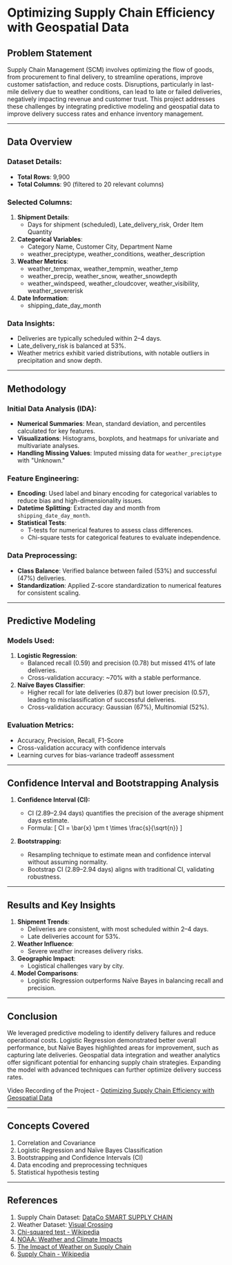 # Optimizing Supply Chain Efficiency with Geospatial Data

## Problem Statement
Supply Chain Management (SCM) involves optimizing the flow of goods, from procurement to final delivery, to streamline operations, improve customer satisfaction, and reduce costs. Disruptions, particularly in last-mile delivery due to weather conditions, can lead to late or failed deliveries, negatively impacting revenue and customer trust. This project addresses these challenges by integrating predictive modeling and geospatial data to improve delivery success rates and enhance inventory management.

---

## Data Overview
### Dataset Details:
- **Total Rows**: 9,900
- **Total Columns**: 90 (filtered to 20 relevant columns)

### Selected Columns:
1. **Shipment Details**:
   - Days for shipment (scheduled), Late_delivery_risk, Order Item Quantity
2. **Categorical Variables**:
   - Category Name, Customer City, Department Name
   - weather_preciptype, weather_conditions, weather_description
3. **Weather Metrics**:
   - weather_tempmax, weather_tempmin, weather_temp
   - weather_precip, weather_snow, weather_snowdepth
   - weather_windspeed, weather_cloudcover, weather_visibility, weather_severerisk
4. **Date Information**:
   - shipping_date_day_month

### Data Insights:
- Deliveries are typically scheduled within 2–4 days.
- Late_delivery_risk is balanced at 53%.
- Weather metrics exhibit varied distributions, with notable outliers in precipitation and snow depth.

---

## Methodology
### Initial Data Analysis (IDA):
- **Numerical Summaries**: Mean, standard deviation, and percentiles calculated for key features.
- **Visualizations**: Histograms, boxplots, and heatmaps for univariate and multivariate analyses.
- **Handling Missing Values**: Imputed missing data for `weather_preciptype` with "Unknown."

### Feature Engineering:
- **Encoding**: Used label and binary encoding for categorical variables to reduce bias and high-dimensionality issues.
- **Datetime Splitting**: Extracted day and month from `shipping_date_day_month`.
- **Statistical Tests**:
  - T-tests for numerical features to assess class differences.
  - Chi-square tests for categorical features to evaluate independence.

### Data Preprocessing:
- **Class Balance**: Verified balance between failed (53%) and successful (47%) deliveries.
- **Standardization**: Applied Z-score standardization to numerical features for consistent scaling.

---

## Predictive Modeling
### Models Used:
1. **Logistic Regression**:
   - Balanced recall (0.59) and precision (0.78) but missed 41% of late deliveries.
   - Cross-validation accuracy: ~70% with a stable performance.
2. **Naïve Bayes Classifier**:
   - Higher recall for late deliveries (0.87) but lower precision (0.57), leading to misclassification of successful deliveries.
   - Cross-validation accuracy: Gaussian (67%), Multinomial (52%).

### Evaluation Metrics:
- Accuracy, Precision, Recall, F1-Score
- Cross-validation accuracy with confidence intervals
- Learning curves for bias-variance tradeoff assessment

---

## Confidence Interval and Bootstrapping Analysis
1. **Confidence Interval (CI):**
   - CI (2.89–2.94 days) quantifies the precision of the average shipment days estimate.
   - Formula:
     \[ CI = \bar{x} \pm t \times \frac{s}{\sqrt{n}} \]

2. **Bootstrapping:**
   - Resampling technique to estimate mean and confidence interval without assuming normality.
   - Bootstrap CI (2.89–2.94 days) aligns with traditional CI, validating robustness.

---

## Results and Key Insights
1. **Shipment Trends**:
   - Deliveries are consistent, with most scheduled within 2–4 days.
   - Late deliveries account for 53%.
2. **Weather Influence**:
   - Severe weather increases delivery risks.
3. **Geographic Impact**:
   - Logistical challenges vary by city.
4. **Model Comparisons**:
   - Logistic Regression outperforms Naïve Bayes in balancing recall and precision.

---

## Conclusion
We leveraged predictive modeling to identify delivery failures and reduce operational costs. Logistic Regression demonstrated better overall performance, but Naïve Bayes highlighted areas for improvement, such as capturing late deliveries. Geospatial data integration and weather analytics offer significant potential for enhancing supply chain strategies. Expanding the model with advanced techniques can further optimize delivery success rates.

Video Recording of the Project - [Optimizing Supply Chain Efficiency with Geospatial Data](https://drive.google.com/file/d/19DIb1_j31EkT_lklWGH8XbYHOvy7LuOZ/view?usp=drive_link)

---

## Concepts Covered
1. Correlation and Covariance
2. Logistic Regression and Naïve Bayes Classification
3. Bootstrapping and Confidence Intervals (CI)
4. Data encoding and preprocessing techniques
5. Statistical hypothesis testing

---

## References
1. Supply Chain Dataset: [DataCo SMART SUPPLY CHAIN](https://doi.org/10.17632/8gx2fvg2k6.5)
2. Weather Dataset: [Visual Crossing](https://www.visualcrossing.com/)
3. [Chi-squared test - Wikipedia](https://en.wikipedia.org/wiki/Chi-squared_test)
4. [NOAA: Weather and Climate Impacts](https://www.ncei.noaa.gov/news/noaa-data-helps-retail-and-manufacturing-business-minimize-impacts-weather-and-climate)
5. [The Impact of Weather on Supply Chain](https://parcelindustry.com/article-6377-The-Impact-of-Weather-on-the-Supply-Chain.html)
6. [Supply Chain - Wikipedia](https://en.wikipedia.org/wiki/Supply_chain)
